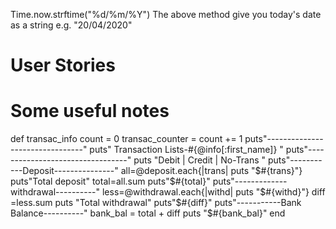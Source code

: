 Time.now.strftime("%d/%m/%Y")
The above method give you today's date as a string e.g. "20/04/2020"

# User Stories









# Some useful notes

def transac_info
        count = 0
        transac_counter = count += 1
        puts"--------------------------------"
        puts"  Transaction Lists-#{@info[:first_name]}        "
        puts"---------------------------------"
        puts "Debit   |  Credit  |  No-Trans  "
        puts"-----------Deposit---------------"
        all=@deposit.each{|trans| puts "$#{trans}"}
        puts"Total deposit"
        total=all.sum
        puts"$#{total}"
        puts"-------------withdrawal----------"
        less=@withdrawal.each{|withd| puts "$#{withd}"}
        diff =less.sum
        puts "Total withdrawal"
        puts"$#{diff}"
        puts"-----------Bank Balance----------"
        bank_bal = total + diff 
        puts "$#{bank_bal}"
    end